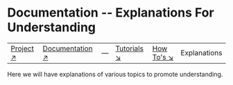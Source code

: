 # Documentation -- Explanations For Understanding

|||||||
|---|---|---|---|---|---|
|[Project ↗](../README.md)|[Documentation ↗](index.md)|&mdash;|[Tutorials ↘](tutorials.md)|[How To's ↘](howtos.md)|Explanations|[References ↘](ref/index.md)|

Here we will have explanations of various topics to promote understanding.
